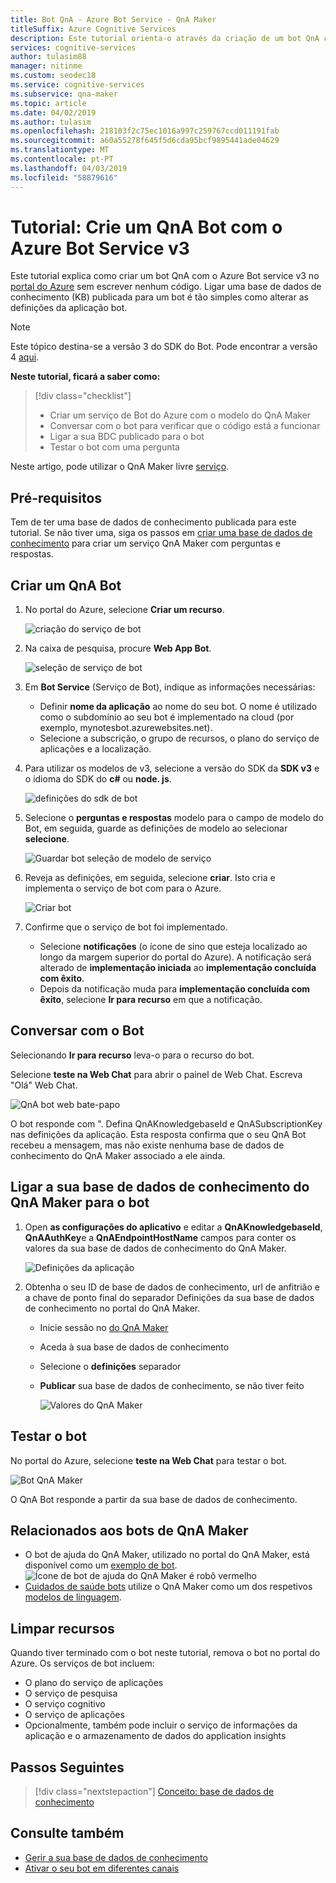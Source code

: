 ```yaml
---
title: Bot QnA - Azure Bot Service - QnA Maker
titleSuffix: Azure Cognitive Services
description: Este tutorial orienta-o através da criação de um bot QnA com o Azure Bot service v3 no portal do Azure.
services: cognitive-services
author: tulasim88
manager: nitinme
ms.custom: seodec18
ms.service: cognitive-services
ms.subservice: qna-maker
ms.topic: article
ms.date: 04/02/2019
ms.author: tulasim
ms.openlocfilehash: 218103f2c75ec1016a997c259767ccd011191fab
ms.sourcegitcommit: a60a55278f645f5d6cda95bcf9895441ade04629
ms.translationtype: MT
ms.contentlocale: pt-PT
ms.lasthandoff: 04/03/2019
ms.locfileid: "58879616"
---
```

# <a name="tutorial-create-a-qna-bot-with-azure-bot-service-v3"></a>Tutorial: Crie um QnA Bot com o Azure Bot Service v3

Este tutorial explica como criar um bot QnA com o Azure Bot service v3 no [portal do Azure](https://portal.azure.com) sem escrever nenhum código. Ligar uma base de dados de conhecimento (KB) publicada para um bot é tão simples como alterar as definições da aplicação bot. 

> [!Note] 
> Este tópico destina-se a versão 3 do SDK do Bot. Pode encontrar a versão 4 [aqui](https://docs.microsoft.com/azure/bot-service/bot-builder-howto-qna?view=azure-bot-service-4.0&tabs=cs). 

**Neste tutorial, ficará a saber como:**

<!-- green checkmark -->
> [!div class="checklist"]
> * Criar um serviço de Bot do Azure com o modelo do QnA Maker
> * Conversar com o bot para verificar que o código está a funcionar 
> * Ligar a sua BDC publicado para o bot
> * Testar o bot com uma pergunta

Neste artigo, pode utilizar o QnA Maker livre [serviço](../how-to/set-up-qnamaker-service-azure.md).

## <a name="prerequisites"></a>Pré-requisitos

Tem de ter uma base de dados de conhecimento publicada para este tutorial. Se não tiver uma, siga os passos em [criar uma base de dados de conhecimento](../How-To/create-knowledge-base.md) para criar um serviço QnA Maker com perguntas e respostas.

## <a name="create-a-qna-bot"></a>Criar um QnA Bot

1. No portal do Azure, selecione **Criar um recurso**.

    ![criação do serviço de bot](../media/qnamaker-tutorials-create-bot/bot-service-creation.png)

2. Na caixa de pesquisa, procure **Web App Bot**.

    ![seleção de serviço de bot](../media/qnamaker-tutorials-create-bot/bot-service-selection.png)

3. Em **Bot Service** (Serviço de Bot), indique as informações necessárias:

    - Definir **nome da aplicação** ao nome do seu bot. O nome é utilizado como o subdomínio ao seu bot é implementado na cloud (por exemplo, mynotesbot.azurewebsites.net).
    - Selecione a subscrição, o grupo de recursos, o plano do serviço de aplicações e a localização.

4. Para utilizar os modelos de v3, selecione a versão do SDK da **SDK v3** e o idioma do SDK do **c#** ou **node. js**.

    ![definições do sdk de bot](../media/qnamaker-tutorials-create-bot/bot-v3.png)

5. Selecione o **perguntas e respostas** modelo para o campo de modelo do Bot, em seguida, guarde as definições de modelo ao selecionar **selecione**.

    ![Guardar bot seleção de modelo de serviço](../media/qnamaker-tutorials-create-bot/bot-v3-template.png)

6. Reveja as definições, em seguida, selecione **criar**. Isto cria e implementa o serviço de bot com para o Azure.

    ![Criar bot](../media/qnamaker-tutorials-create-bot/bot-blade-settings-v3.png)

7. Confirme que o serviço de bot foi implementado.

    - Selecione **notificações** (o ícone de sino que esteja localizado ao longo da margem superior do portal do Azure). A notificação será alterado de **implementação iniciada** ao **implementação concluída com êxito**.
    - Depois da notificação muda para **implementação concluída com êxito**, selecione **Ir para recurso** em que a notificação.

## <a name="chat-with-the-bot"></a>Conversar com o Bot

Selecionando **Ir para recurso** leva-o para o recurso do bot.

Selecione **teste na Web Chat** para abrir o painel de Web Chat. Escreva "Olá" Web Chat.

![QnA bot web bate-papo](../media/qnamaker-tutorials-create-bot/qna-bot-web-chat.PNG)

O bot responde com ". Defina QnAKnowledgebaseId e QnASubscriptionKey nas definições da aplicação. Esta resposta confirma que o seu QnA Bot recebeu a mensagem, mas não existe nenhuma base de dados de conhecimento do QnA Maker associado a ele ainda. 

## <a name="connect-your-qna-maker-knowledge-base-to-the-bot"></a>Ligar a sua base de dados de conhecimento do QnA Maker para o bot

1. Open **as configurações do aplicativo** e editar a **QnAKnowledgebaseId**, **QnAAuthKey**e a **QnAEndpointHostName** campos para conter os valores da sua base de dados de conhecimento do QnA Maker.

    ![Definições da aplicação](../media/qnamaker-tutorials-create-bot/application-settings.PNG)

1. Obtenha o seu ID de base de dados de conhecimento, url de anfitrião e a chave de ponto final do separador Definições da sua base de dados de conhecimento no portal do QnA Maker.

   - Inicie sessão no [do QnA Maker](https://qnamaker.ai)
   - Aceda à sua base de dados de conhecimento
   - Selecione o **definições** separador
   - **Publicar** sua base de dados de conhecimento, se não tiver feito

     ![Valores do QnA Maker](../media/qnamaker-tutorials-create-bot/qnamaker-settings-kbid-key.PNG)

## <a name="test-the-bot"></a>Testar o bot

No portal do Azure, selecione **teste na Web Chat** para testar o bot. 

![Bot QnA Maker](../media/qnamaker-tutorials-create-bot/qna-bot-web-chat-response.PNG)

O QnA Bot responde a partir da sua base de dados de conhecimento.

## <a name="related-to-qna-maker-bots"></a>Relacionados aos bots de QnA Maker

* O bot de ajuda do QnA Maker, utilizado no portal do QnA Maker, está disponível como um [exemplo de bot](https://github.com/Microsoft/BotBuilder-Samples/tree/master/experimental/csharp_dotnetcore/qnamaker-support-bot).
    ![Ícone de bot de ajuda do QnA Maker é robô vermelho](../media/qnamaker-tutorials-create-bot/answer-bot-icon.PNG)
* [Cuidados de saúde bots](https://docs.microsoft.com/HealthBot/qna_model_howto) utilize o QnA Maker como um dos respetivos [modelos de linguagem](https://docs.microsoft.com/HealthBot/qna_model_howto).

## <a name="clean-up-resources"></a>Limpar recursos

Quando tiver terminado com o bot neste tutorial, remova o bot no portal do Azure. Os serviços de bot incluem:

* O plano do serviço de aplicações
* O serviço de pesquisa
* O serviço cognitivo
* O serviço de aplicações
* Opcionalmente, também pode incluir o serviço de informações da aplicação e o armazenamento de dados do application insights

## <a name="next-steps"></a>Passos Seguintes

> [!div class="nextstepaction"]
> [Conceito: base de dados de conhecimento](../concepts/knowledge-base.md)

## <a name="see-also"></a>Consulte também

- [Gerir a sua base de dados de conhecimento](https://qnamaker.ai)
- [Ativar o seu bot em diferentes canais](https://docs.microsoft.com/azure/bot-service/bot-service-manage-channels)

